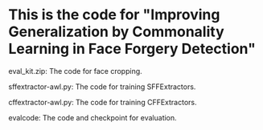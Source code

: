 # This is the code for "Improving Generalization by Commonality Learning in Face Forgery Detection"
eval_kit.zip: The code for face cropping.

sffextractor-awl.py: The code for training SFFExtractors.

cffextractor-awl.py: The code for training CFFExtractors.

evalcode: The code and checkpoint for evaluation.
